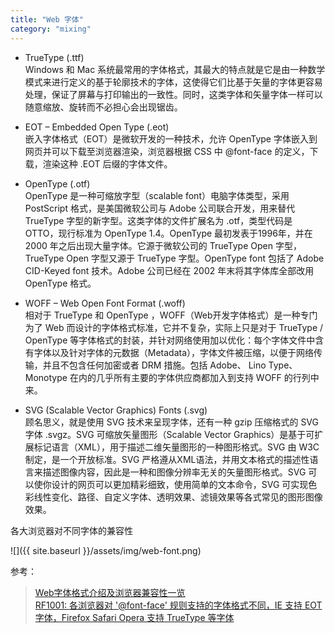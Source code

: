 ```yaml
---
title: "Web 字体"
category: "mixing"
---
```


- TrueType (.ttf)  
  Windows 和 Mac 系统最常用的字体格式，其最大的特点就是它是由一种数学模式来进行定义的基于轮廓技术的字体，这使得它们比基于矢量的字体更容易处理，保证了屏幕与打印输出的一致性。同时，这类字体和矢量字体一样可以随意缩放、旋转而不必担心会出现锯齿。

- EOT – Embedded Open Type (.eot)  
  嵌入字体格式（EOT）是微软开发的一种技术，允许 OpenType 字体嵌入到网页并可以下载至浏览器渲染，浏览器根据 CSS 中 @font-face 的定义，下载，渲染这种 .EOT 后缀的字体文件。

- OpenType (.otf)  
  OpenType 是一种可缩放字型（scalable font）电脑字体类型，采用 PostScript 格式，是美国微软公司与 Adobe 公司联合开发，用来替代 TrueType 字型的新字型。这类字体的文件扩展名为 .otf，类型代码是 OTTO，现行标准为 OpenType 1.4。OpenType 最初发表于1996年，并在 2000 年之后出现大量字体。它源于微软公司的 TrueType Open 字型，TrueType Open 字型又源于 TrueType 字型。OpenType font 包括了 Adobe CID-Keyed font 技术。Adobe 公司已经在 2002 年末将其字体库全部改用 OpenType 格式。

- WOFF – Web Open Font Format (.woff)  
  相对于 TrueType 和 OpenType ，WOFF（Web开发字体格式）是一种专门为了 Web 而设计的字体格式标准，它并不复杂，实际上只是对于 TrueType / OpenType 等字体格式的封装，并针对网络使用加以优化：每个字体文件中含有字体以及针对字体的元数据（Metadata），字体文件被压缩，以便于网络传输，并且不包含任何加密或者 DRM 措施。包括 Adobe、 Lino Type、Monotype 在内的几乎所有主要的字体供应商都加入到支持 WOFF 的行列中来。

- SVG (Scalable Vector Graphics) Fonts (.svg)  
  顾名思义，就是使用 SVG 技术来呈现字体，还有一种 gzip 压缩格式的 SVG 字体 .svgz。SVG 可缩放矢量图形（Scalable Vector Graphics）是基于可扩展标记语言（XML），用于描述二维矢量图形的一种图形格式。SVG 由 W3C 制定，是一个开放标准。SVG 严格遵从XML语法，并用文本格式的描述性语言来描述图像内容，因此是一种和图像分辨率无关的矢量图形格式。SVG 可以使你设计的网页可以更加精彩细致，使用简单的文本命令，SVG 可实现色彩线性变化、路径、自定义字体、透明效果、滤镜效果等各式常见的图形图像效果。
    
各大浏览器对不同字体的兼容性

![]({{ site.baseurl }}/assets/img/web-font.png)

参考：
> [Web字体格式介绍及浏览器兼容性一览](http://www.cnblogs.com/lhb25/archive/2011/02/10/1950473.html "Web字体格式介绍及浏览器兼容性一览")  
> [RF1001: 各浏览器对 '@font-face' 规则支持的字体格式不同，IE 支持 EOT 字体，Firefox Safari Opera 支持 TrueType 等字体](http://www.w3help.org/zh-cn/causes/RF1001)  